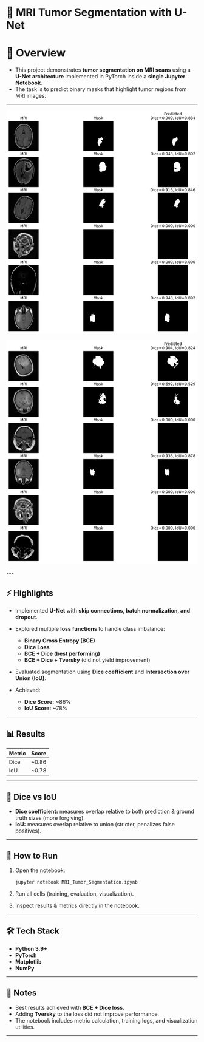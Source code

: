 

# 🧠 MRI Tumor Segmentation with U-Net

# 📌 Overview

*  This project demonstrates **tumor segmentation on MRI scans** using a **U-Net architecture** implemented in PyTorch inside a **single Jupyter Notebook**.
*  The task is to predict binary masks that highlight tumor regions from MRI images.
---
<p align="center">
  <img src="mri_predictions_2.png" alt="Sample Results" width="700"/>
</p>
<p align="center">
  <img src="mri_predictions_1.png" alt="Sample Results" width="700"/>
</p>
---

## ⚡ Highlights

* Implemented **U-Net** with **skip connections, batch normalization, and dropout**.
* Explored multiple **loss functions** to handle class imbalance:

  * **Binary Cross Entropy (BCE)**
  * **Dice Loss**
  * **BCE + Dice (best performing)**
  * **BCE + Dice + Tversky** (did not yield improvement)
* Evaluated segmentation using **Dice coefficient** and **Intersection over Union (IoU)**.
* Achieved:

  * **Dice Score:** \~86%
  * **IoU Score:** \~78%

---

## 📊 Results


| Metric | Score  |
| ------ | ------ |
| Dice   | \~0.86 |
| IoU    | \~0.78 |

---

## 🧮 Dice vs IoU

* **Dice coefficient:** measures overlap relative to both prediction & ground truth sizes (more forgiving).
* **IoU:** measures overlap relative to union (stricter, penalizes false positives).

---

## 🚀 How to Run

1. Open the notebook:

   ```bash
   jupyter notebook MRI_Tumor_Segmentation.ipynb
   ```
2. Run all cells (training, evaluation, visualization).
3. Inspect results & metrics directly in the notebook.

---

## 🛠️ Tech Stack

* **Python 3.9+**
* **PyTorch**
* **Matplotlib**
* **NumPy**

---

## 📜 Notes

* Best results achieved with **BCE + Dice loss**.
* Adding **Tversky** to the loss did not improve performance.
* The notebook includes metric calculation, training logs, and visualization utilities.

---
